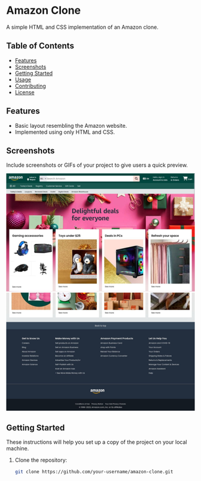 # Amazon Clone

A simple HTML and CSS implementation of an Amazon clone.

## Table of Contents

- [Features](#features)
- [Screenshots](#screenshots)
- [Getting Started](#getting-started)
- [Usage](#usage)
- [Contributing](#contributing)
- [License](#license)


## Features

- Basic layout resembling the Amazon website.
- Implemented using only HTML and CSS.

## Screenshots

Include screenshots or GIFs of your project to give users a quick preview.

![Screenshot 1](screenshot/screen.jpg)
![Screenshot 2](screenshot/screen2.jpg)

## Getting Started

These instructions will help you set up a copy of the project on your local machine.

1. Clone the repository:

   ```bash
   git clone https://github.com/your-username/amazon-clone.git
